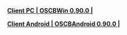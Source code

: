 **[Client PC | OSCBWin 0.90.0 |  ](https://autopatchos.starrails.com/client/download/20230202113937_NE7YVwlt4XBAMuNL/StarRail_0.90.0.zip)**

**[Client Android | OSCBAndroid 0.90.0 |  ](https://autopatchos.starrails.com/client/download/20230202113937_NE7YVwlt4XBAMuNL/StarRail_0.90.0.apk)**
